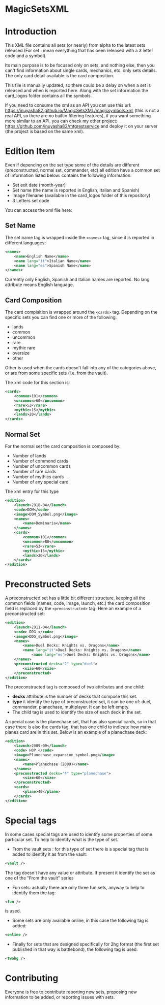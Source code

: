 # MagicSetsXML

Introduction
============
This XML file contains all sets (or nearly) from alpha to the latest sets released (For set i mean everything that has been released with a 3 letter code and a symbol). 

Its main purpose is to be focused only on sets, and nothing else, then you can't find  information about single cards, mechanics, etc. only sets details. The only card detail available is the card composition.

This file is manually updated, so there could be a delay on when a set is released and when is reported here. 
Along with the set information the card_logos folder contains all the symbols.

If you need to consume the xml as an API you can use this url: https://inuyasha82.github.io/MagicSetsXML/magicsymbols.xml 
(this is not a real API, so there are no builtin filtering features), if you want something more similar to an API, you can check my other project: https://github.com/inuyasha82/mtgrestservice and deploy it on your server (the project is based on the same xml).


Edition Item
============

Even if depending on the set type some of the details are different (preconstructed, normal set, commander, etc) all edition have a common set of information listed below:  contains the following information:
- Set exit date (month-year)
- Set name (the name is reported in English, Italian and Spanish)
- Image filename (available in the card_logos folder of this repository)
- 3 Letters set code

You can access the xml file here:


Set Name 
--------
The set name tag is wrapped inside the `<names>` tag, since it is reported in different languages: 
```xml
<names>
	<name>English Name</name>
	<name lang="it">Italian Name</name>
	<name lang="es">Spanish Name</name>
</names>
```
Currently only English, Spanish and Italian names are reported. No lang attribute means English language. 
	
Card Composition
----------------
The card compisition is wrapped around the `<cards>` tag. Depending on the specific sets you can find one or more of the following:
	
* lands
* common
* uncommon
* rare
* mythic rare
* oversize
* other

Other is used when the cards doesn't fall into any of the categories above, or are from some specific sets (i.e. from the vault).

The xml code for this section is:
```xml
<cards>
	<common>101</common>
	<uncommon>60</uncommon>
	<rare>53</rare>
	<mythic>15</mythic>
	<lands>20</lands>
</cards>
```
Normal Set
----------
For the normal set the card composition is composed by:

* Number of lands
* Number of commond cards
* Number of uncommon cards
* Number of rare cards
* Number of mythics cards
* Number of any special card

The xml entry for this type
```xml
<edition>
	<launch>2018-04</launch>
	<code>DOM</code>
	<image>DOM_Symbol.png</image>
	<names>
		<name>Dominaria</name>
	</names>
	<cards>
		<common>101</common>
		<uncommon>80</uncommon>
		<rare>53</rare>
		<mythic>15</mythic>
		<lands>20</lands>
	</cards>
</edition>
```
Preconstructed Sets
===================
A preconstructed set has a little bit different structure, keeping all the common fields (names, code, image, launch, etc.) the card composition field is replaced by the `<preconstructed>` tag. Here an example of a preconstructed set: 
	
```xml
<edition>
	<launch>2011-04</launch>
	<code> DDG </code>
	<image>DDG_symbol.png</image>
	<names>
		<name>Duel Decks: Knights vs. Dragons</name>
		<name lang="it">Duel Decks: Knights vs. Dragons</name>
	        <name lang="es">Duel Decks: Knights vs. Dragons</name>
	</names>
	<preconstructed decks="2" type="duel">
		<size>60</size>
	</preconstructed>
</edition>
```

The preconstructed tag is composed of two attributes and one child:

* **decks** attribute is the number of decks that compose this set.
* **type** it identify the type of preconstructed set, it can be one of: duel, commander, planechase, multiplayer. It can be left empty.
* The child tag is used to identify the size of each deck in the set.

A special case is the planechase set, that has also special cards, so in that case there is also the cards tag, that has one child <plane> to indicate how many planes card are in this set. Below is an example of a planechase deck: 
	
```xml
<edition>
	<launch>2009-09</launch>
	<code> HOP </code>
	<image>Planechase_expansion_symbol.png</image>
	<names>
		<name>Planechase (2009)</name>
	</names>
	<preconstructed decks="4" type="planechase">
		<size>60</size>
	</preconstructed>
	<cards>
		<plane>40</plane>
	</cards>
</edition>
```

Special tags
=================
In some cases special tags are used to identify some properties of some particular set. To help to identify what is the type of set.

* From the vault sets : for this type of set there is a special tag that is added to identify it as from the vault:

```xml
<vault />
```

The tag doesn't have any value or attribute. If present it identify the set as one of the "From the vault" series

* Fun sets: actually there are only three fun sets, anyway to help to identify them the tag: 

```xml
<fun />
```
is used.

* Some sets are only available online, in this case the following tag is added:

```xml
<online />
```

* Finally for sets that are designed specifically for 2hg format (the first set published in that way is battlebond), the following tag is used:

```xml
<twohg />
```

Contributing
============
Everyone is free to contribute reporting new sets, proposing new information to be added, or reporting issues with sets. 
